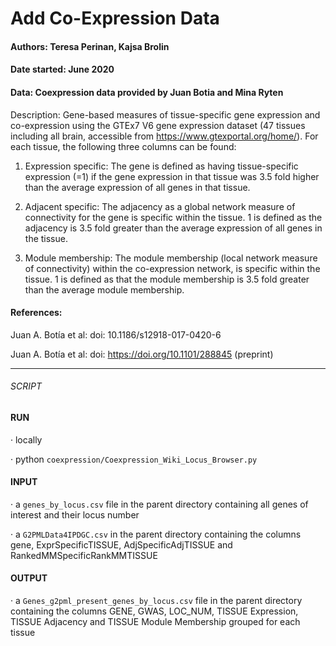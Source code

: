 # Add Co-Expression Data
#### Authors: Teresa Perinan, Kajsa Brolin
#### Date started: June 2020
#### Data: Coexpression data provided by Juan Botia and Mina Ryten

Description: Gene-based measures of tissue-specific gene expression and co-expression using the GTEx7 V6 gene expression dataset (47 tissues including all brain, accessible from https://www.gtexportal.org/home/). For each tissue, the following three columns can be found:

1) Expression specific: The gene is defined as having tissue-specific expression (=1) if the gene expression in that tissue was 3.5 fold higher than the average expression of all genes in that tissue.

2) Adjacent specific: The adjacency as a global network measure of connectivity for the gene is specific within the tissue. 1 is defined as the adjacency is 3.5 fold greater than the average expression of all genes in the tissue. 

3) Module membership: The module membership (local network measure of connectivity) within the co-expression network, is specific within the tissue. 1 is defined as that the module membership is 3.5 fold greater than the average module membership.

#### References:

Juan A. Botía et al: doi: 10.1186/s12918-017-0420-6

Juan A. Botía et al: doi: https://doi.org/10.1101/288845 (preprint)

---
###### SCRIPT

#### RUN

·      locally

·      python ```coexpression/Coexpression_Wiki_Locus_Browser.py```

#### INPUT

·      a ```genes_by_locus.csv``` file in the parent directory containing all genes of interest and their locus number

·      a ```G2PMLData4IPDGC.csv``` in the parent directory containing the columns gene, ExprSpecificTISSUE, AdjSpecificAdjTISSUE and RankedMMSpecificRankMMTISSUE

#### OUTPUT

·      a ```Genes_g2pml_present_genes_by_locus.csv``` file in the parent directory containing the columns GENE, GWAS, LOC_NUM, TISSUE Expression, TISSUE Adjacency and TISSUE Module Membership grouped for each tissue


